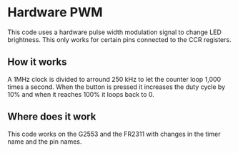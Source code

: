 # Hardware PWM
This code uses a hardware pulse width modulation signal to change LED brightness. This only works for certain pins connected to the CCR registers.

## How it works
A 1MHz clock is divided to arround 250 kHz to let the counter loop 1,000 times a second. When the button is pressed it increases the duty cycle by 10% and when it reaches 100% it loops back to 0.

## Where does it work
This code works on the G2553 and the FR2311 with changes in the timer name and the pin names.

